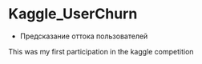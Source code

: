# Kaggle_UserChurn
* Предсказание оттока пользователей

This was my first participation in the kaggle competition
